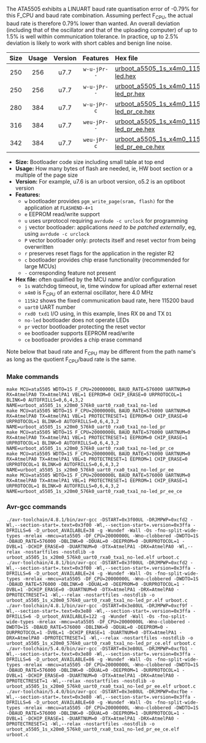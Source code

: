 The ATA5505 exhibits a LINUART baud rate quantisation error of -0.79% for this F_CPU and baud rate combination. Assuming perfect F<sub>CPU</sub>, the actual baud rate is therefore 0.79% lower than wanted. An overall deviation (including that of the oscillator and that of the uploading computer) of up to 1.5% is well within communication tolerance. In practice, up to 2.5% deviation is likely to work with short cables and benign line noise.

|Size|Usage|Version|Features|Hex file|
|:-:|:-:|:-:|:-:|:--|
|250|256|u7.7|`w-u-jPr--`|[urboot_a5505_1s_x4m0_115k2_uart0_rxa0_txa1_no-led.hex](https://raw.githubusercontent.com/stefanrueger/urboot.hex/main/mcus/ata5505/watchdog_1_s/external_oscillator/+4m000000_hz/+115k2_baud/uart0_rxa0_txa1/no-led/urboot_a5505_1s_x4m0_115k2_uart0_rxa0_txa1_no-led.hex)|
|250|256|u7.7|`w-u-jPr--`|[urboot_a5505_1s_x4m0_115k2_uart0_rxa0_txa1_no-led_pr.hex](https://raw.githubusercontent.com/stefanrueger/urboot.hex/main/mcus/ata5505/watchdog_1_s/external_oscillator/+4m000000_hz/+115k2_baud/uart0_rxa0_txa1/no-led/urboot_a5505_1s_x4m0_115k2_uart0_rxa0_txa1_no-led_pr.hex)|
|280|384|u7.7|`w-u-jPr-c`|[urboot_a5505_1s_x4m0_115k2_uart0_rxa0_txa1_no-led_pr_ce.hex](https://raw.githubusercontent.com/stefanrueger/urboot.hex/main/mcus/ata5505/watchdog_1_s/external_oscillator/+4m000000_hz/+115k2_baud/uart0_rxa0_txa1/no-led/urboot_a5505_1s_x4m0_115k2_uart0_rxa0_txa1_no-led_pr_ce.hex)|
|316|384|u7.7|`weu-jPr--`|[urboot_a5505_1s_x4m0_115k2_uart0_rxa0_txa1_no-led_pr_ee.hex](https://raw.githubusercontent.com/stefanrueger/urboot.hex/main/mcus/ata5505/watchdog_1_s/external_oscillator/+4m000000_hz/+115k2_baud/uart0_rxa0_txa1/no-led/urboot_a5505_1s_x4m0_115k2_uart0_rxa0_txa1_no-led_pr_ee.hex)|
|342|384|u7.7|`weu-jPr-c`|[urboot_a5505_1s_x4m0_115k2_uart0_rxa0_txa1_no-led_pr_ee_ce.hex](https://raw.githubusercontent.com/stefanrueger/urboot.hex/main/mcus/ata5505/watchdog_1_s/external_oscillator/+4m000000_hz/+115k2_baud/uart0_rxa0_txa1/no-led/urboot_a5505_1s_x4m0_115k2_uart0_rxa0_txa1_no-led_pr_ee_ce.hex)|

- **Size:** Bootloader code size including small table at top end
- **Usage:** How many bytes of flash are needed, ie, HW boot section or a multiple of the page size
- **Version:** For example, u7.6 is an urboot version, o5.2 is an optiboot version
- **Features:**
  + `w` bootloader provides `pgm_write_page(sram, flash)` for the application at `FLASHEND-4+1`
  + `e` EEPROM read/write support
  + `u` uses urprotocol requiring `avrdude -c urclock` for programming
  + `j` vector bootloader: applications *need to be patched externally*, eg, using `avrdude -c urclock`
  + `P` vector bootloader only: protects itself and reset vector from being overwritten
  + `r` preserves reset flags for the application in the register R2
  + `c` bootloader provides chip erase functionality (recommended for large MCUs)
  + `-` corresponding feature not present
- **Hex file:** often qualified by the MCU name and/or configuration
  + `1s` watchdog timeout, ie, time window for upload after external reset
  + `x4m0` is F<sub>CPU</sub> of an external oscillator, here 4.0 MHz
  + `115k2` shows the fixed communication baud rate, here 115200 baud
  + `uart0` UART number
  + `rxd0 txd1` I/O using, in this example, lines RX `D0` and TX `D1`
  + `no-led` bootloader does not operate LEDs
  + `pr` vector bootloader protecting the reset vector
  + `ee` bootloader supports EEPROM read/write
  + `ce` bootloader provides a chip erase command


Note below that baud rate and F<sub>CPU</sub> may be different from the path name's as long as the quotient F<sub>CPU</sub>/baud rate is the same.

### Make commands
```
make MCU=ata5505 WDTO=1S F_CPU=20000000L BAUD_RATE=576000 UARTNUM=0 RX=AtmelPA0 TX=AtmelPA1 VBL=1 EEPROM=0 CHIP_ERASE=0 URPROTOCOL=1 BLINK=0 AUTOFRILLS=0,6,4,3,2 NAME=urboot_a5505_1s_x20m0_576k0_uart0_rxa0_txa1_no-led
make MCU=ata5505 WDTO=1S F_CPU=20000000L BAUD_RATE=576000 UARTNUM=0 RX=AtmelPA0 TX=AtmelPA1 VBL=1 PROTECTRESET=1 EEPROM=0 CHIP_ERASE=0 URPROTOCOL=1 BLINK=0 AUTOFRILLS=0,6,4,3,2 NAME=urboot_a5505_1s_x20m0_576k0_uart0_rxa0_txa1_no-led_pr
make MCU=ata5505 WDTO=1S F_CPU=20000000L BAUD_RATE=576000 UARTNUM=0 RX=AtmelPA0 TX=AtmelPA1 VBL=1 PROTECTRESET=1 EEPROM=0 CHIP_ERASE=1 URPROTOCOL=1 BLINK=0 AUTOFRILLS=0,6,4,3,2 NAME=urboot_a5505_1s_x20m0_576k0_uart0_rxa0_txa1_no-led_pr_ce
make MCU=ata5505 WDTO=1S F_CPU=20000000L BAUD_RATE=576000 UARTNUM=0 RX=AtmelPA0 TX=AtmelPA1 VBL=1 PROTECTRESET=1 EEPROM=1 CHIP_ERASE=0 URPROTOCOL=1 BLINK=0 AUTOFRILLS=0,6,4,3,2 NAME=urboot_a5505_1s_x20m0_576k0_uart0_rxa0_txa1_no-led_pr_ee
make MCU=ata5505 WDTO=1S F_CPU=20000000L BAUD_RATE=576000 UARTNUM=0 RX=AtmelPA0 TX=AtmelPA1 VBL=1 PROTECTRESET=1 EEPROM=1 CHIP_ERASE=1 URPROTOCOL=1 BLINK=0 AUTOFRILLS=0,6,4,3,2 NAME=urboot_a5505_1s_x20m0_576k0_uart0_rxa0_txa1_no-led_pr_ee_ce
```

### Avr-gcc commands
```
./avr-toolchain/4.8.1/bin/avr-gcc -DSTART=0x3f00UL -DRJMPWP=0xcfd2 -Wl,--section-start=.text=0x3f00 -Wl,--section-start=.version=0x3ffa -DFRILLS=6 -D_urboot_AVAILABLE=38 -g -Wundef -Wall -Os -fno-split-wide-types -mrelax -mmcu=ata5505 -DF_CPU=20000000L -Wno-clobbered -DWDTO=1S -DBAUD_RATE=576000 -DBLINK=0 -DDUAL=0 -DEEPROM=0 -DURPROTOCOL=1 -DVBL=1 -DCHIP_ERASE=0 -DUARTNUM=0 -DTX=AtmelPA1 -DRX=AtmelPA0 -Wl,--relax -nostartfiles -nostdlib -o urboot_a5505_1s_x20m0_576k0_uart0_rxa0_txa1_no-led.elf urboot.c
./avr-toolchain/4.8.1/bin/avr-gcc -DSTART=0x3f00UL -DRJMPWP=0xcfd2 -Wl,--section-start=.text=0x3f00 -Wl,--section-start=.version=0x3ffa -DFRILLS=6 -D_urboot_AVAILABLE=24 -g -Wundef -Wall -Os -fno-split-wide-types -mrelax -mmcu=ata5505 -DF_CPU=20000000L -Wno-clobbered -DWDTO=1S -DBAUD_RATE=576000 -DBLINK=0 -DDUAL=0 -DEEPROM=0 -DURPROTOCOL=1 -DVBL=1 -DCHIP_ERASE=0 -DUARTNUM=0 -DTX=AtmelPA1 -DRX=AtmelPA0 -DPROTECTRESET=1 -Wl,--relax -nostartfiles -nostdlib -o urboot_a5505_1s_x20m0_576k0_uart0_rxa0_txa1_no-led_pr.elf urboot.c
./avr-toolchain/4.8.1/bin/avr-gcc -DSTART=0x3e80UL -DRJMPWP=0xcf9f -Wl,--section-start=.text=0x3e80 -Wl,--section-start=.version=0x3ffa -DFRILLS=6 -D_urboot_AVAILABLE=122 -g -Wundef -Wall -Os -fno-split-wide-types -mrelax -mmcu=ata5505 -DF_CPU=20000000L -Wno-clobbered -DWDTO=1S -DBAUD_RATE=576000 -DBLINK=0 -DDUAL=0 -DEEPROM=0 -DURPROTOCOL=1 -DVBL=1 -DCHIP_ERASE=1 -DUARTNUM=0 -DTX=AtmelPA1 -DRX=AtmelPA0 -DPROTECTRESET=1 -Wl,--relax -nostartfiles -nostdlib -o urboot_a5505_1s_x20m0_576k0_uart0_rxa0_txa1_no-led_pr_ce.elf urboot.c
./avr-toolchain/5.4.0/bin/avr-gcc -DSTART=0x3e80UL -DRJMPWP=0xcfb1 -Wl,--section-start=.text=0x3e80 -Wl,--section-start=.version=0x3ffa -DFRILLS=6 -D_urboot_AVAILABLE=86 -g -Wundef -Wall -Os -fno-split-wide-types -mrelax -mmcu=ata5505 -DF_CPU=20000000L -Wno-clobbered -DWDTO=1S -DBAUD_RATE=576000 -DBLINK=0 -DDUAL=0 -DEEPROM=1 -DURPROTOCOL=1 -DVBL=1 -DCHIP_ERASE=0 -DUARTNUM=0 -DTX=AtmelPA1 -DRX=AtmelPA0 -DPROTECTRESET=1 -Wl,--relax -nostartfiles -nostdlib -o urboot_a5505_1s_x20m0_576k0_uart0_rxa0_txa1_no-led_pr_ee.elf urboot.c
./avr-toolchain/5.4.0/bin/avr-gcc -DSTART=0x3e80UL -DRJMPWP=0xcfbe -Wl,--section-start=.text=0x3e80 -Wl,--section-start=.version=0x3ffa -DFRILLS=6 -D_urboot_AVAILABLE=60 -g -Wundef -Wall -Os -fno-split-wide-types -mrelax -mmcu=ata5505 -DF_CPU=20000000L -Wno-clobbered -DWDTO=1S -DBAUD_RATE=576000 -DBLINK=0 -DDUAL=0 -DEEPROM=1 -DURPROTOCOL=1 -DVBL=1 -DCHIP_ERASE=1 -DUARTNUM=0 -DTX=AtmelPA1 -DRX=AtmelPA0 -DPROTECTRESET=1 -Wl,--relax -nostartfiles -nostdlib -o urboot_a5505_1s_x20m0_576k0_uart0_rxa0_txa1_no-led_pr_ee_ce.elf urboot.c
```

